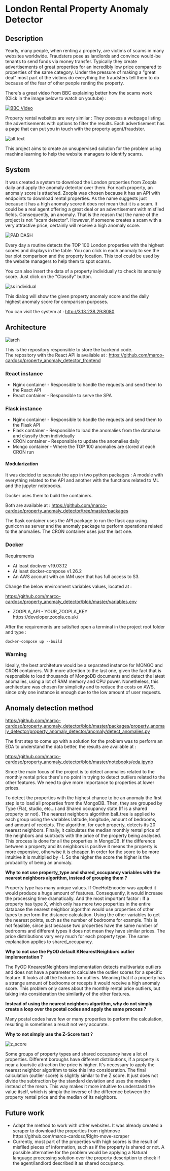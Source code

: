 
<h1>London Rental Property Anomaly Detector</h1>

<h2>Description</h2>

Yearly, many people, when renting a property, are victims of scams in many websites worldwide. 
Fraudsters pose as landlords and convince would-be tenants to send funds via money transfer. Typically
they create advertisements of great properties for an incredibly low price compared to properties of 
the same category. Under the pressure of making a "great deal"  most part of the victims do everything
the fraudsters tell them to do because of the fear of other people renting the property.

There's a great video from BBC explaining better how the scams work (Click in the image below to watch on youtube) :

[![BBC Video](https://img.youtube.com/vi/mOGAxUqHxsE/0.jpg)](https://www.youtube.com/watch?v=mOGAxUqHxsE)


Property rental websites are very similar : They possess a webpage listing the advertisements with options to filter the
results. Each advertisement has a page that can put you in touch with the property agent/fraudster. 


![alt text](https://github.com/marco-cardoso/property_anomaly_detector/blob/master/zoopla_properties.png)


This project aims to create an unsupervised solution for the problem using machine learning to help the website managers
to identify scams.


<h2> System </h2>

It was created a system to download the London properties from Zoopla daily and apply the anomaly detector over them. For each property,
an anomaly score is attached. Zoopla was chosen because it has an API with endpoints to download rental properties. As the name
suggests just because it has a high anomaly score it does not mean that it is a scam. It could be a real agent offering a great deal or
an advertisement with misfiled fields. Consequently, an anomaly. That is the reason that the name of the project is not "scam detector". 
However, if someone creates a scam with a very attractive price, certainly will receive a high anomaly score.

![PAD DASH](https://github.com/marco-cardoso/property_anomaly_detector/blob/master/pad_dash.png)

Every day a routine detects the TOP 100 London properties with the highest scores and displays in the table. You can click in each anomaly
to see the bar plot comparison and the property location. This tool could be used by the website managers to help them to spot scams. 

You can also insert the data of a property individually to check its anomaly score. Just click on the "Classify" button.

![ss individual](https://github.com/marco-cardoso/property_anomaly_detector/blob/master/classify_individual_property.png)

This dialog will show the given property anomaly score and the daily highest anomaly score for comparison purposes.

You can visit the system at : http://3.13.238.29:8080


<h2> Architecture </h2>

![arch](https://github.com/marco-cardoso/property_anomaly_detector/blob/master/pad_arch.jpg)

This is the repository responsible to store the backend code. </br>
The repository with the React API is available at : https://github.com/marco-cardoso/property_anomaly_detector_frontend

<h3> React instance </h3>

<ul>
    <li>Nginx container - Responsible to handle the requests and send them to the React API </li>
    <li>React container - Responsible to serve the SPA</li>
</ul>

<h3> Flask instance </h3>

<ul>
    <li>Nginx container - Responsible to handle the requests and send them to the Flask API </li>
    <li>Flask container - Responsible to load the anomalies from the database and classify them individually</li>
    <li>CRON container - Responsible to update the anomalies daily</li>
    <li>Mongo container - Where the TOP 100 anomalies are stored at each CRON run</li>
</ul>

<h4> Modularization </h4>

It was decided to separate the app in two python packages : A module with everything related to the API and another with the 
functions related to ML and the jupyter notebooks.

Docker uses them to build the containers. 

Both are available at : https://github.com/marco-cardoso/property_anomaly_detector/tree/master/packages 

The flask container uses the API package to run the flask app using gunicorn as server and the anomaly package to
perform operations related to the anomalies. The CRON container uses just the last one.


<h3>Docker</h3>

Requirements
<ul>
    <li>At least dockver v19.03.12 </li>
    <li>At least docker-compose v1.26.2</li>
    <li>An AWS account with an IAM user that has full access to S3.</li>
</ul>

Change the below environment variables values, located at :

https://github.com/marco-cardoso/property_anomaly_detector/blob/master/variables.env

<ul>
    <li>ZOOPLA_API - YOUR_ZOOPLA_KEY </br>
      https://developer.zoopla.co.uk/
    </li>
</ul>

After the requirements are satisfied open a terminal in the project root folder and type :

    docker-compose up --build
    
<h3>Warning</h3>

Ideally, the best architeture would be a separated instance for MONGO and CRON containers. With more
attention to the last one, given the fact that is responsible to load thousands of MongoDB documents and detect the latest
anomalies, using a lot of RAM memory and CPU power. Nonetheless, this architecture was chosen for simplicity and to
reduce the costs on AWS, since only one instance is enough due to the low amount of user requests.


<h2> Anomaly detection method </h2>

https://github.com/marco-cardoso/property_anomaly_detector/blob/master/packages/property_anomaly_detector/property_anomaly_detector/anomaly/detect_anomalies.py


The first step to come up with a solution for the problem was to perform an EDA to understand the data better, the results are available at :

https://github.com/marco-cardoso/property_anomaly_detector/blob/master/notebooks/eda.ipynb

Since the main focus of the project is to detect anomalies related to the monthly rental price there's no point in trying to detect
outliers related to the other features. We need to give more importance to properties at lower prices.


To detect the properties with the highest chance to be an anomaly the first step is to load all properties from the MongoDB. Then, they are
grouped by Type (Flat, studio, etc...) and Shared occupancy state (If is a shared property or not). The nearest neighbors 
algorithm ball_tree is applied to each group using the variables latitude, longitude, amount of bedrooms, and amount of receipts. The
algorithm, for each property, detects its 20 nearest neighbors. Finally, it calculates the median monthly rental price of the neighbors 
and subtracts with the price of the property being analysed. This process is done for all the properties in MongoDB. If the difference
between a property and its neighbors is positive it means the property is more expensive, otherwise it is cheaper. In order for the score
to be more intuitive it is multiplied by -1. So the higher the score the higher is the probability of being an anomaly.



<b>Why to not use property_type and shared_occupancy variables with the nearest neighbors algorithm, instead of grouping them ?</b>

Property type has many unique values. If OneHotEncoder was applied it would produce a huge amount of features. Consequently, it would increase
the processing time dramatically. And the most important factor : If a property has type X, which only has more two
properties in the entire database the nearest neighbor algorithm would use properties of other types to perform the distance calculation.
Using the other variables to get the nearest points, such as the number of bedrooms for example. This is not feasible, since just because
two properties have the same number of bedrooms and different types it does not mean they have similar prices. The price distributions 
vary very much for each property type. The same explanation applies to shared_occupancy.

<b>Why to not use the PyOD default KNearestNeighbors outlier implementation ?</b>

The PyOD KnearestNeighbors implementation detects multivariate outliers and does not have a parameter to calculate the outlier scores for 
a specific feature. It looks at all the features for outliers. Meaning that if a property has a strange amount of bedrooms or recepts it would receive
a high anomaly score. This problem only cares about the monthly rental price outliers, but taking into consideration the similarity of the other
features.


<b>Instead of using the nearest neighbors algorithm, why do not simply create a loop over the postal codes and apply the same process ?</b>

Many postal codes have few or many properties to perform the calculation, resulting in sometimes a result not very accurate.

<b>Why to not simply use the Z-Score test ?</b>

![z_score](https://i0.wp.com/statisticsbyjim.com/wp-content/uploads/2019/10/z-score_equ.png?resize=86%2C38&ssl=1)

Some groups of property types and shared occupancy have a lot of properties. Different boroughs have different distributions, if a property is near a touristic attraction
the price is higher. It's necessary to apply the nearest neighbor algorithm to take this into consideration. The final calculation (outlier score) is slightly similar to
the Z score. It just does not divide the subtraction by the standard deviation and uses the median instead of the mean. This way makes it more intuitive to understand the value itself, which is simply the inverse of the difference between the property rental price and the median of its neighbors.

<h2> Future work </h2>

<ul>
    <li> 
        Adapt the method to work with other websites.  It was already created a scraper to download the properties from rightmove </br>
        https://github.com/marco-cardoso/RIght-move-scraper
    </li>
    <li>
        Currently, most part of the properties with high scores is the result of misfiled pieces of information, such as if the property is shared or not.
        A possible alternative for the problem would be applying a Natural language processing solution over the property description to check if
        the agent/landlord described it as shared occupancy.
    </li>
</ul>
